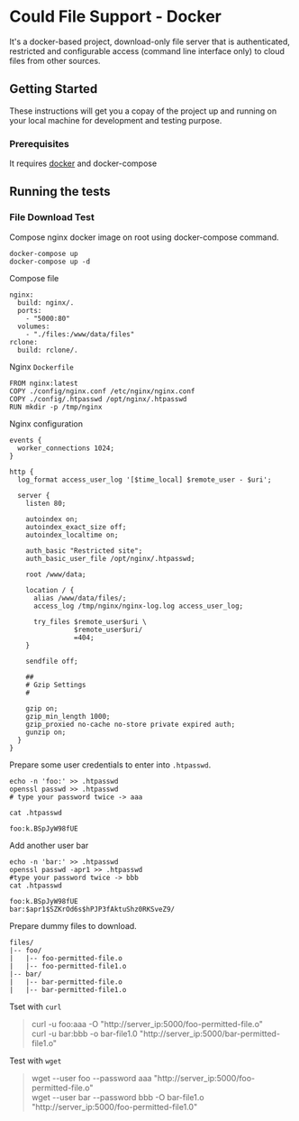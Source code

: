 # Could File Support - Docker

It's a docker-based project, download-only file server that is authenticated, restricted and configurable access (command line interface only) to cloud files from other sources.

## Getting Started

These instructions will get you a copay of the project up and running on your local machine for development and testing purpose.

### Prerequisites

It requires [docker](https://www.docker.com/products/docker-desktop) and docker-compose

## Running the tests

### File Download Test

Compose nginx docker image on root using docker-compose command.

```
docker-compose up
docker-compose up -d
```

Compose file
```
nginx:
  build: nginx/.
  ports:
    - "5000:80"
  volumes:
    - "./files:/www/data/files"
rclone:
  build: rclone/.
```

Nginx `Dockerfile`
```
FROM nginx:latest
COPY ./config/nginx.conf /etc/nginx/nginx.conf
COPY ./config/.htpasswd /opt/nginx/.htpasswd
RUN mkdir -p /tmp/nginx
```

Nginx configuration
```
events {
  worker_connections 1024;
}

http {
  log_format access_user_log '[$time_local] $remote_user - $uri';

  server {
    listen 80;

    autoindex on;
    autoindex_exact_size off;
    autoindex_localtime on;

    auth_basic "Restricted site";
    auth_basic_user_file /opt/nginx/.htpasswd;

    root /www/data;

    location / {
      alias /www/data/files/;
      access_log /tmp/nginx/nginx-log.log access_user_log;

      try_files $remote_user$uri \
                $remote_user$uri/
                =404;
    }

    sendfile off;

    ##
    # Gzip Settings
    #

    gzip on;
    gzip_min_length 1000;
    gzip_proxied no-cache no-store private expired auth;
    gunzip on;
  }
}
```

Prepare some user credentials to enter into `.htpasswd`.

```
echo -n 'foo:' >> .htpasswd
openssl passwd >> .htpasswd
# type your password twice -> aaa

cat .htpasswd
```

```
foo:k.BSpJyW98fUE
```

Add another user bar

```
echo -n 'bar:' >> .htpasswd
openssl passwd -apr1 >> .htpasswd
#type your password twice -> bbb
cat .htpasswd
```

```
foo:k.BSpJyW98fUE
bar:$apr1$SZKrOd6s$hPJP3fAktuShz0RKSveZ9/
```

Prepare dummy files to download.

```
files/
|-- foo/
|   |-- foo-permitted-file.o
|   |-- foo-permitted-file1.o
|-- bar/
|   |-- bar-permitted-file.o
|   |-- bar-permitted-file1.o
```

Tset with `curl`

> curl -u foo:aaa -O "http://server_ip:5000/foo-permitted-file.o"<br/>curl -u bar:bbb -o bar-file1.0 "http://server_ip:5000/bar-permitted-file1.o" 

Test with `wget`

>wget --user foo --password aaa "http://server_ip:5000/foo-permitted-file.o"<br/>wget --user bar --password bbb -O bar-file1.o "http://server_ip:5000/foo-permitted-file1.0"
